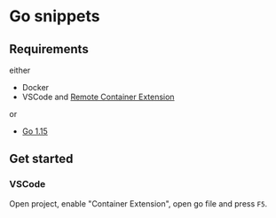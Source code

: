 # Go snippets

## Requirements

either 
- Docker
- VSCode and [Remote Container Extension](https://marketplace.visualstudio.com/items?itemName=ms-vscode-remote.vscode-remote-extensionpack)

or 
- [Go 1.15](https://golang.org/dl/)

## Get started

### VSCode

Open project, enable "Container Extension", open go file and press `F5`.